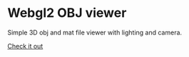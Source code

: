 # Webgl2 OBJ viewer

Simple 3D obj and mat file viewer with lighting and camera.

[Check it out](https://jumballaya.github.io/webgl2-obj-viewer)

